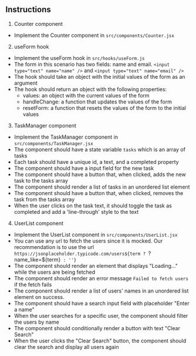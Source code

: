 ## Instructions

1. Counter component

- Implement the Counter component in `src/components/Counter.jsx`

2. useForm hook

- Implement the useForm hook in `src/hooks/useForm.js`
- The form in this scenario has two fields: name and email. `<input type="text" name="name" />` and `<input type="text" name="email" />`
- The hook should take an object with the initial values of the form as an argument
- The hook should return an object with the following properties:
  - values: an object with the current values of the form
  - handleChange: a function that updates the values of the form
  - resetForm: a function that resets the values of the form to the initial values

3. TaskManager component

- Implement the TaskManager component in `src/components/TaskManager.jsx`
- The component should have a state variable `tasks` which is an array of tasks
- Each task should have a unique id, a text, and a completed property
- The component should have a input field for the new task
- The component should have a button that, when clicked, adds the new task to the tasks array
- The component should render a list of tasks in an unordered list element
- The component should have a button that, when clicked, removes the task from the tasks array
- When the user clicks on the task text, it should toggle the task as completed and add a 'line-through' style to the text

4. UserList component

- Implement the UserList component in `src/components/UserList.jsx`
- You can use any url to fetch the users since it is mocked. Our recommendation is to use the url `https://jsonplaceholder.typicode.com/users${term ? `?name_like=${term}` : ''}`
- The component should render an element that displays "Loading..." while the users are being fetched
- The component should render an error message `Failed to fetch users` if the fetch fails
- The component should render a list of users' names in an unordered list element on success.
- The component should have a search input field with placeholder "Enter a name"
- When the user searches for a specific user, the component should filter the users by name
- The component should conditionally render a button with text "Clear Search"
- When the user clicks the "Clear Search" button, the component should clear the search and display all users again
